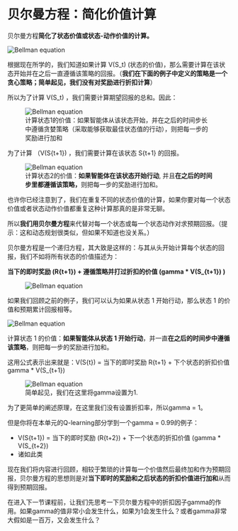 # 贝尔曼方程：简化价值计算

贝尔曼方程**简化了状态价值或状态-动作价值的计算。**


<img src="https://huggingface.co/datasets/huggingface-deep-rl-course/course-images/resolve/main/en/unit3/bellman.jpg" alt="Bellman equation"/>

根据现在所学的，我们知道如果计算 V(S_t) (状态的价值)，那么需要计算在该状态开始并在之后一直遵循该策略的回报。（**我们在下面的例子中定义的策略是一个贪心策略；简单起见，我们没有对奖励进行折扣计算**）

所以为了计算 V(S_t) ，我们需要计算期望回报的总和。因此：

<figure>
  <img src="https://huggingface.co/datasets/huggingface-deep-rl-course/course-images/resolve/main/en/unit3/bellman2.jpg" alt="Bellman equation"/>
  <figcaption>计算状态1的价值：如果智能体从该状态开始，并在之后的时间步长中遵循贪婪策略（采取能够获取最佳状态值的行动），则把每一步的奖励进行加和</figcaption>
</figure>

为了计算 （V(S{t+1}) ，我们需要计算在该状态 S{t+1} 的回报。

<figure>
  <img src="https://huggingface.co/datasets/huggingface-deep-rl-course/course-images/resolve/main/en/unit3/bellman3.jpg" alt="Bellman equation"/>
  <figcaption>计算状态2的价值：<b>如果智能体在该状态开始行动</b>, 并且<b>在之后的时间步里都遵循该策略，</b>则把每一步的奖励进行加和。</figcaption>
</figure>
也许你已经注意到了，我们在重复不同的状态价值的计算，如果你要对每一个状态价值或者状态动作价值都重复这种计算那真的是非常无聊。

所以**我们用贝尔曼方程**来代替对每一个状态或每一个状态动作对求预期回报。（提示：这和动态规划很类似，但如果不知道也没关系。）

贝尔曼方程是一个递归方程，其大致是这样的：与其从头开始计算每个状态的回报，我们不如将所有状态的价值描述为：

**当下的即时奖励 (R{t+1}) + 遵循策略并打过折扣的价值 (gamma * V(S_{t+1}) )** 

<figure>
  <img src="https://huggingface.co/datasets/huggingface-deep-rl-course/course-images/resolve/main/en/unit3/bellman4.jpg" alt="Bellman equation"/>
</figure>


如果我们回顾之前的例子，我们可以认为如果从状态 1 开始行动，那么状态 1 的价值和预期累计回报相等。

<img src="https://huggingface.co/datasets/huggingface-deep-rl-course/course-images/resolve/main/en/unit3/bellman2.jpg" alt="Bellman equation"/>

计算状态 1 的价值：**如果智能体从状态 1 开始行动**，并一直**在之后的时间步中遵循该策略**，则把每一步的奖励进行加和。

这用公式表示出来就是：V(S{t})  = 当下的即时奖励  R{t+1}  + 下个状态的折扣价值  gamma * V(S_{t+1})

<figure>
  <img src="https://huggingface.co/datasets/huggingface-deep-rl-course/course-images/resolve/main/en/unit3/bellman6.jpg" alt="Bellman equation"/>
  <figcaption>简单起见，我们在这里将gamma设置为1.</figcaption>
</figure>
为了更简单的阐述原理，在这里我们没有设置折扣率，所以gamma = 1。

但是你将在本单元的Q-learning部分学到一个gamma = 0.99的例子：

- V(S{t+1})  = 当下的即时奖励  (R{t+2})  + 下一个状态的折扣价值 (gamma * V(S_{t+2}) 
- 诸如此类



现在我们将内容进行回顾，相较于繁琐的计算每一个价值然后最终加和作为预期回报，贝尔曼方程的思想则是对**当下即时的奖励和之后状态的折扣价值进行加和**从而得到预期回报。



在进入下一节课程前，让我们先思考一下贝尔曼方程中的折扣因子gamma的作用。如果gamma的值非常小会发生什么，如果为1会发生什么？或者gamma非常大假如是一百万，又会发生什么？